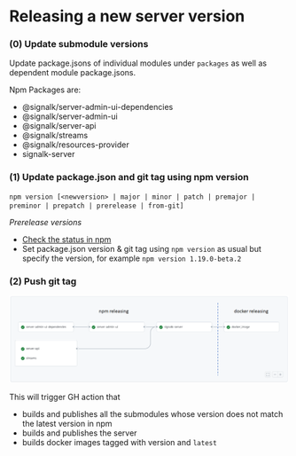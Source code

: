 # Releasing a new server version

### (0) Update submodule versions

Update package.jsons of individual modules under `packages` as well as dependent module package.jsons.

Npm Packages are:
- @signalk/server-admin-ui-dependencies
- @signalk/server-admin-ui
- @signalk/server-api
- @signalk/streams
- @signalk/resources-provider
- signalk-server

### (1) Update package.json and git tag using npm version
```
npm version [<newversion> | major | minor | patch | premajor | preminor | prepatch | prerelease | from-git]
```

*Prerelease versions*

- [Check the status in npm](http://registry.npmjs.org/-/package/signalk-server/dist-tags)
- Set package.json version & git tag using `npm version` as usual but specify the version, for example `npm version 1.19.0-beta.2`

### (2) Push git tag

![releasing.png](img/releasing.png)

This will trigger GH action that 
- builds and publishes all the submodules whose version does not match the latest version in npm
- builds and publishes the server
- builds docker images tagged with version and `latest`
